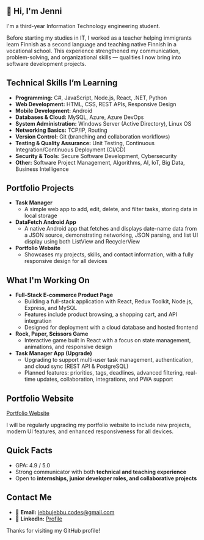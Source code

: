 ## 👋 Hi, I'm Jenni

I'm a third-year Information Technology engineering student.

Before starting my studies in IT, I worked as a teacher helping immigrants learn Finnish as a second language and teaching native Finnish in a vocational school. This experience strengthened my communication, problem-solving, and organizational skills — qualities I now bring into software development projects.

## Technical Skills I’m Learning

- **Programming:** C#, JavaScript, Node.js, React, .NET, Python
- **Web Development:** HTML, CSS, REST APIs, Responsive Design
- **Mobile Development:** Android
- **Databases & Cloud:** MySQL, Azure, Azure DevOps
- **System Administration:** Windows Server (Active Directory), Linux OS
- **Networking Basics:** TCP/IP, Routing
- **Version Control:** Git (branching and collaboration workflows)
- **Testing & Quality Assurance:** Unit Testing, Continuous Integration/Continuous Deployment (CI/CD)
- **Security & Tools:** Secure Software Development, Cybersecurity
- **Other:** Software Project Management, Algorithms, AI, IoT, Big Data, Business Intelligence

## Portfolio Projects

- **Task Manager**
  - A simple web app to add, edit, delete, and filter tasks, storing data in local storage
- **DataFetch Android App**
  - A native Android app that fetches and displays date-name data from a JSON source, demonstrating networking, JSON parsing, and list UI display using both ListView and RecyclerView
- **Portfolio Website**
  - Showcases my projects, skills, and contact information, with a fully responsive design for all devices

## What I'm Working On

- **Full-Stack E-commerce Product Page**
  - Building a full-stack application with React, Redux Toolkit, Node.js, Express, and MySQL
  - Features include product browsing, a shopping cart, and API integration
  - Designed for deployment with a cloud database and hosted frontend
- **Rock, Paper, Scissors Game**
  - Interactive game built in React with a focus on state management, animations, and responsive design
- **Task Manager App (Upgrade)**
  - Upgrading to support multi-user task management, authentication, and cloud sync (REST API & PostgreSQL)
  - Planned features: priorities, tags, deadlines, advanced filtering, real-time updates, collaboration, integrations, and PWA support

## Portfolio Website

[Portfolio Website](https://jenni-mikkonen.netlify.app/)

I will be regularly upgrading my portfolio website to include new projects, modern UI features, and enhanced responsiveness for all devices.	

## Quick Facts

- GPA: 4.9 / 5.0
- Strong communicator with both **technical and teaching experience**
- Open to **internships, junior developer roles, and collaborative projects**

## Contact Me

- 📧 **Email:** jebbujebbu.codes@gmail.com
- 💼 **LinkedIn:** [Profile](linkedin.com/in/jenni-e-mikkonen)


Thanks for visiting my GitHub profile!

